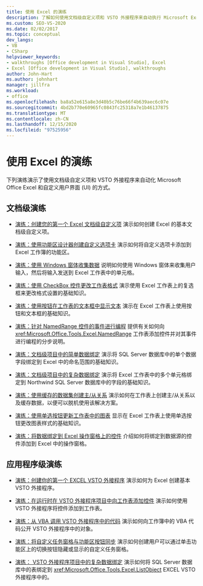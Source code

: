 ```yaml
---
title: 使用 Excel 的演练
description: 了解如何使用文档级自定义项和 VSTO 外接程序来自动执行 Microsoft Excel。 还可以自定义用户界面)  (UI。
ms.custom: SEO-VS-2020
ms.date: 02/02/2017
ms.topic: conceptual
dev_langs:
- VB
- CSharp
helpviewer_keywords:
- walkthroughs [Office development in Visual Studio], Excel
- Excel [Office development in Visual Studio], walkthroughs
author: John-Hart
ms.author: johnhart
manager: jillfra
ms.workload:
- office
ms.openlocfilehash: ba8a52e615a8e3d40b5c76be66f4b639aec6c07e
ms.sourcegitcommit: 4bd2b770e60965fc0843fc25318a7e1b46137875
ms.translationtype: MT
ms.contentlocale: zh-CN
ms.lasthandoff: 12/15/2020
ms.locfileid: "97525956"
---
```

# <a name="walkthroughs-using-excel"></a>使用 Excel 的演练
  下列演练演示了使用文档级自定义项和 VSTO 外接程序来自动化 Microsoft Office Excel 和自定义用户界面 (UI) 的方式。

## <a name="document-level-walkthroughs"></a>文档级演练
- [演练：创建您的第一个 Excel 文档级自定义项](../vsto/walkthrough-creating-your-first-document-level-customization-for-excel.md) 演示如何创建 Excel 的基本文档级自定义项。

- [演练：使用功能区设计器创建自定义选项卡](../vsto/walkthrough-creating-a-custom-tab-by-using-the-ribbon-designer.md) 演示如何将自定义选项卡添加到 Excel 工作簿的功能区。

- [演练：使用 Windows 窗体收集数据](../vsto/walkthrough-collecting-data-using-a-windows-form.md) 说明如何使用 Windows 窗体来收集用户输入，然后将输入发送到 Excel 工作表中的单元格。

- [演练：使用 CheckBox 控件更改工作表格式](../vsto/walkthrough-changing-worksheet-formatting-using-checkbox-controls.md) 演示使用 Excel 工作表上的复选框来更改格式设置的基础知识。

- [演练：使用按钮在工作表的文本框中显示文本](../vsto/walkthrough-displaying-text-in-a-text-box-in-a-worksheet-using-a-button.md) 演示在 Excel 工作表上使用按钮和文本框的基础知识。

- [演练：针对 NamedRange 控件的事件进行编程](../vsto/walkthrough-programming-against-events-of-a-namedrange-control.md) 提供有关如何向 <xref:Microsoft.Office.Tools.Excel.NamedRange> 工作表添加控件并对其事件进行编程的分步说明。

- [演练：文档级项目中的简单数据绑定](../vsto/walkthrough-simple-data-binding-in-a-document-level-project.md) 演示将 SQL Server 数据库中的单个数据字段绑定到 Excel 中的命名范围的基础知识。

- [演练：文档级项目中的复杂数据绑定](../vsto/walkthrough-complex-data-binding-in-a-document-level-project.md) 演示将 Excel 工作表中的多个单元格绑定到 Northwind SQL Server 数据库中的字段的基础知识。

- [演练：使用缓存的数据集创建主/从关系](../vsto/walkthrough-creating-a-master-detail-relation-using-a-cached-dataset.md) 演示如何在工作表上创建主/从关系以及缓存数据，以便可以脱机使用该解决方案。

- [演练：使用单选按钮更新工作表中的图表](../vsto/walkthrough-updating-a-chart-in-a-worksheet-using-radio-buttons.md) 显示在 Excel 工作表上使用单选按钮更改图表样式的基础知识。

- [演练：将数据绑定到 Excel 操作窗格上的控件](../vsto/walkthrough-binding-data-to-controls-on-an-excel-actions-pane.md) 介绍如何将绑定到数据源的控件添加到 Excel 中的操作窗格。

## <a name="application-level-walkthroughs"></a>应用程序级演练
- [演练：创建你的第一个 EXCEL VSTO 外接程序](../vsto/walkthrough-creating-your-first-vsto-add-in-for-excel.md) 演示如何为 Excel 创建基本 VSTO 外接程序。

- [演练：在运行时在 VSTO 外接程序项目中向工作表添加控件](../vsto/walkthrough-adding-controls-to-a-worksheet-at-run-time-in-vsto-add-in-project.md) 演示如何使用 VSTO 外接程序将控件添加到工作表。

- [演练：从 VBA 调用 VSTO 外接程序中的代码](../vsto/walkthrough-calling-code-in-a-vsto-add-in-from-vba.md) 演示如何向工作簿中的 VBA 代码公开 VSTO 外接程序中的对象。

- [演练：将自定义任务窗格与功能区按钮同步](../vsto/walkthrough-synchronizing-a-custom-task-pane-with-a-ribbon-button.md) 演示如何创建用户可以通过单击功能区上的切换按钮隐藏或显示的自定义任务窗格。

- [演练： VSTO 外接程序项目中的复杂数据绑定](../vsto/walkthrough-complex-data-binding-in-vsto-add-in-project.md) 演示如何将 SQL Server 数据库中的表绑定到 <xref:Microsoft.Office.Tools.Excel.ListObject> EXCEL VSTO 外接程序中的。
